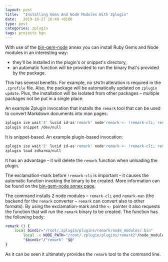 ```yaml
---
layout: post
title:  "Installing Gems And Node Modules With Zplugin"
date:   2019-10-27 16:49 +0100
type: post
categories: zplugin
tags: projects bgn
---
```


With use of the [bin-gem-node](https://github.com/zplugin/z-a-bin-gem-node)
annex you can install Ruby Gems and Node modules in an interesting way:

- they'll be installed in the plugin's or snippet's directory,
- an automatic function will be provided to run the binary that's provided by
  the package.
<!--more-->

This has several benefits. For example, no `$PATH` alteration is required in the
`.zprofile` file. Also, the package will be automatically updated on `zplugin
update`. Plus, the installation will be isolated from other packages – multiple
packages not be put in a single place.

An example Zplugin invocation that installs the `remark` tool that can be used
to convert Markdown documents into man pages:

```zsh
zplugin ice wait'2' lucid id-as'remark' node'remark <- !remark-cli; remark-man'
zplugin snippet /dev/null
```

It is snippet-based. An example plugin-based invocation:

```zsh
zplugin ice wait'2' lucid id-as'remark' node'remark <- !remark-cli; remark-man'
zplugin load zdharma/null
```

It has an advantage – it will delete the `remark` function when unloading the
plugin.

The exclamation-mark before `!remark-cli` is important – it causes the automatic
function invoking the binary to be created. More information can be found on the
[bin-gem-node annex page](https://github.com/zplugin/z-a-bin-gem-node).

The command installs 2 node modules – `remark-cli` and `remark-man` (the backend
for the `remark` converter – `remark` can convert also to other formats). By
using the exclamation-mark and the `<-` pointer it also requests the function
that will run the `remark` binary to be created. The function has the following
body:

```zsh
remark () {
	local bindir="/root/.zplugin/plugins/remark/node_modules/.bin"
        local -x NODE_PATH="/root/.zplugin/plugins/remark2"/node_modules
        "$bindir"/"remark" "$@"
}
```

As it can be seen it ultimately provides the `remark` tool to the command line.

<!-- vim:set ft=markdown tw=80 fo+=an2 autoindent: -->
